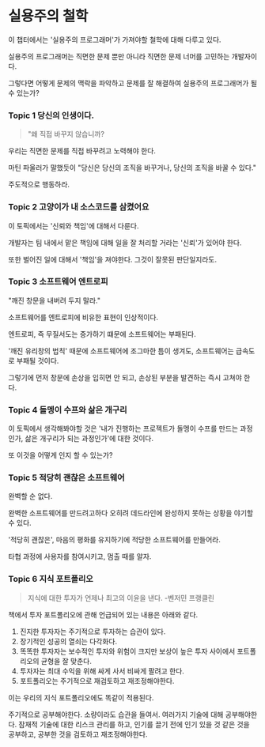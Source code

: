 # 실용주의 철학

이 챕터에서는 '실용주의 프로그래머'가 가져야할 철학에 대해 다루고 있다.

실용주의 프로그래머는 직면한 문제 뿐만 아니라 직면한 문제 너머를 고민하는 개발자이다.

그렇다면 어떻게 문제의 맥락을 파악하고 문제를 잘 해결하여 실용주의 프로그래머가 될 수 있는가?

### Topic 1 당신의 인생이다.

> "왜 직접 바꾸지 않습니까?

우리는 직면한 문제를 직접 바꾸려고 노력해야 한다. 

마틴 파울러가 말했듯이 "당신은 당신의 조직을 바꾸거나, 당신의 조직을 바꿀 수 있다."

주도적으로 행동하라.

### Topic 2 고양이가 내 소스코드를 삼켰어요

이 토픽에서는 '신뢰와 책임'에 대해서 다룬다.

개발자는 팀 내에서 맡은 책임에 대해 일을 잘 처리할 거라는 '신뢰'가 있어야 한다.

또한 벌어진 일에 대해서 '책임'을 져야한다. 그것이 잘못된 판단일지라도.

### Topic 3 소프트웨어 엔트로피

"깨진 창문을 내버려 두지 말라."

소프트웨어를 엔트로피에 비유한 표현이 인상적이다.

엔트로피, 즉 무질서도는 증가하기 떄문에 소프트웨어는 부패된다.

'깨진 유리창의 법칙' 때문에 소프트웨어에 조그마한 틈이 생겨도, 소프트웨어는 급속도로 부패될 것이다.

그렇기에 먼저 창문에 손상을 입히면 안 되고, 손상된 부분을 발견하는 즉시 고쳐야 한다.

### Topic 4 돌멩이 수프와 삶은 개구리

이 토픽에서 생각해봐야할 것은 '내가 진행하는 프로젝트가 돌멩이 수프를 만드는 과정인가, 삶은 개구리가 되는 과정인가'에 대한 것이다.

또 이것을 어떻게 인지 할 수 있는가?

### Topic 5 적당히 괜찮은 소프트웨어

완벽할 순 없다. 

완벽한 소프트웨어를 만드려고하다 오히려 데드라인에 완성하지 못하는 상황을 야기할 수 있다.

'적당히 괜찮은', 마음의 평화를 유지하기에 적당한 소프트웨어를 만들어라.

타협 과정에 사용자를 참여시키고, 멈출 때를 알자.

### Topic 6 지식 포트폴리오

> 지식에 대한 투자가 언제나 최고의 이윤을 낸다. -벤저민 프랭클린

책에서 투자 포트폴리오에 관해 언급되어 있는 내용은 아래와 같다.

1. 진지한 투자자는 주기적으로 투자하는 습관이 있다.
2. 장기적인 성공의 열쇠는 다각화다.
3. 똑똑한 투자자는 보수적인 투자와 위험이 크지만 보상이 높은 투자 사이에서 포트폴리오의 균형을 잘 맞춘다.
4. 투자자는 최대 수익을 위해 싸게 사서 비싸게 팔려고 한다.
5. 포트폴리오는 주기적으로 재검토하고 재조정해야한다.

이는 우리의 지식 포트폴리오에도 똑같이 적용된다.

주기적으로 공부해야한다. 소량이라도 습관을 들여서.
여러가지 기술에 대해 공부해야한다.
잠재적 기술에 대한 리스크 관리를 하고,
인기를 끌기 전에 인기 있을 것 같은 것을 공부하고,
공부한 것을 검토하고 재조정해야한다.

